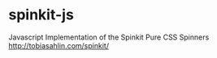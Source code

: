 spinkit-js
==========

Javascript Implementation of the Spinkit Pure CSS Spinners
http://tobiasahlin.com/spinkit/
